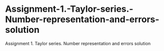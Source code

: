 # Assignment-1.-Taylor-series.-Number-representation-and-errors-solution
Assignment 1. Taylor series. Number representation and errors solution
